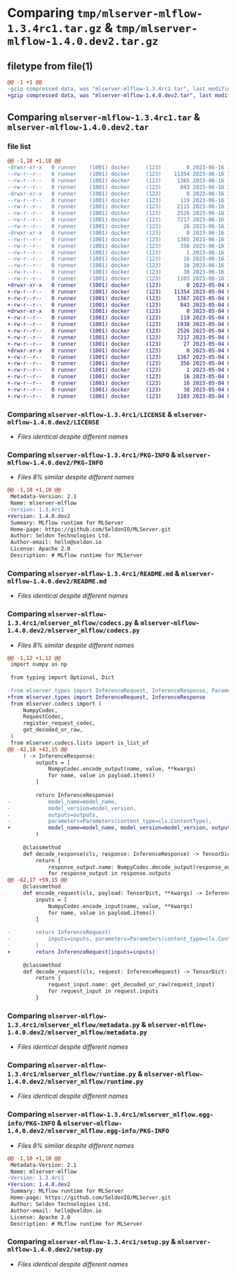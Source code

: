 # Comparing `tmp/mlserver-mlflow-1.3.4rc1.tar.gz` & `tmp/mlserver-mlflow-1.4.0.dev2.tar.gz`

## filetype from file(1)

```diff
@@ -1 +1 @@
-gzip compressed data, was "mlserver-mlflow-1.3.4rc1.tar", last modified: Fri Jun 16 14:27:04 2023, max compression
+gzip compressed data, was "mlserver-mlflow-1.4.0.dev2.tar", last modified: Thu May  4 09:30:52 2023, max compression
```

## Comparing `mlserver-mlflow-1.3.4rc1.tar` & `mlserver-mlflow-1.4.0.dev2.tar`

### file list

```diff
@@ -1,18 +1,18 @@
-drwxr-xr-x   0 runner    (1001) docker     (123)        0 2023-06-16 14:27:04.322209 mlserver-mlflow-1.3.4rc1/
--rw-r--r--   0 runner    (1001) docker     (123)    11354 2023-06-16 14:26:15.000000 mlserver-mlflow-1.3.4rc1/LICENSE
--rw-r--r--   0 runner    (1001) docker     (123)     1365 2023-06-16 14:27:04.322209 mlserver-mlflow-1.3.4rc1/PKG-INFO
--rw-r--r--   0 runner    (1001) docker     (123)      843 2023-06-16 14:26:15.000000 mlserver-mlflow-1.3.4rc1/README.md
-drwxr-xr-x   0 runner    (1001) docker     (123)        0 2023-06-16 14:27:04.322209 mlserver-mlflow-1.3.4rc1/mlserver_mlflow/
--rw-r--r--   0 runner    (1001) docker     (123)      119 2023-06-16 14:26:15.000000 mlserver-mlflow-1.3.4rc1/mlserver_mlflow/__init__.py
--rw-r--r--   0 runner    (1001) docker     (123)     2115 2023-06-16 14:26:15.000000 mlserver-mlflow-1.3.4rc1/mlserver_mlflow/codecs.py
--rw-r--r--   0 runner    (1001) docker     (123)     2526 2023-06-16 14:26:15.000000 mlserver-mlflow-1.3.4rc1/mlserver_mlflow/metadata.py
--rw-r--r--   0 runner    (1001) docker     (123)     7217 2023-06-16 14:26:15.000000 mlserver-mlflow-1.3.4rc1/mlserver_mlflow/runtime.py
--rw-r--r--   0 runner    (1001) docker     (123)       26 2023-06-16 14:26:15.000000 mlserver-mlflow-1.3.4rc1/mlserver_mlflow/version.py
-drwxr-xr-x   0 runner    (1001) docker     (123)        0 2023-06-16 14:27:04.322209 mlserver-mlflow-1.3.4rc1/mlserver_mlflow.egg-info/
--rw-r--r--   0 runner    (1001) docker     (123)     1365 2023-06-16 14:27:04.000000 mlserver-mlflow-1.3.4rc1/mlserver_mlflow.egg-info/PKG-INFO
--rw-r--r--   0 runner    (1001) docker     (123)      356 2023-06-16 14:27:04.000000 mlserver-mlflow-1.3.4rc1/mlserver_mlflow.egg-info/SOURCES.txt
--rw-r--r--   0 runner    (1001) docker     (123)        1 2023-06-16 14:27:04.000000 mlserver-mlflow-1.3.4rc1/mlserver_mlflow.egg-info/dependency_links.txt
--rw-r--r--   0 runner    (1001) docker     (123)       16 2023-06-16 14:27:04.000000 mlserver-mlflow-1.3.4rc1/mlserver_mlflow.egg-info/requires.txt
--rw-r--r--   0 runner    (1001) docker     (123)       16 2023-06-16 14:27:04.000000 mlserver-mlflow-1.3.4rc1/mlserver_mlflow.egg-info/top_level.txt
--rw-r--r--   0 runner    (1001) docker     (123)       38 2023-06-16 14:27:04.322209 mlserver-mlflow-1.3.4rc1/setup.cfg
--rw-r--r--   0 runner    (1001) docker     (123)     1103 2023-06-16 14:26:15.000000 mlserver-mlflow-1.3.4rc1/setup.py
+drwxr-xr-x   0 runner    (1001) docker     (123)        0 2023-05-04 09:30:52.716329 mlserver-mlflow-1.4.0.dev2/
+-rw-r--r--   0 runner    (1001) docker     (123)    11354 2023-05-04 09:30:02.000000 mlserver-mlflow-1.4.0.dev2/LICENSE
+-rw-r--r--   0 runner    (1001) docker     (123)     1367 2023-05-04 09:30:52.716329 mlserver-mlflow-1.4.0.dev2/PKG-INFO
+-rw-r--r--   0 runner    (1001) docker     (123)      843 2023-05-04 09:30:02.000000 mlserver-mlflow-1.4.0.dev2/README.md
+drwxr-xr-x   0 runner    (1001) docker     (123)        0 2023-05-04 09:30:52.716329 mlserver-mlflow-1.4.0.dev2/mlserver_mlflow/
+-rw-r--r--   0 runner    (1001) docker     (123)      119 2023-05-04 09:30:02.000000 mlserver-mlflow-1.4.0.dev2/mlserver_mlflow/__init__.py
+-rw-r--r--   0 runner    (1001) docker     (123)     1938 2023-05-04 09:30:02.000000 mlserver-mlflow-1.4.0.dev2/mlserver_mlflow/codecs.py
+-rw-r--r--   0 runner    (1001) docker     (123)     2526 2023-05-04 09:30:02.000000 mlserver-mlflow-1.4.0.dev2/mlserver_mlflow/metadata.py
+-rw-r--r--   0 runner    (1001) docker     (123)     7217 2023-05-04 09:30:02.000000 mlserver-mlflow-1.4.0.dev2/mlserver_mlflow/runtime.py
+-rw-r--r--   0 runner    (1001) docker     (123)       27 2023-05-04 09:30:02.000000 mlserver-mlflow-1.4.0.dev2/mlserver_mlflow/version.py
+drwxr-xr-x   0 runner    (1001) docker     (123)        0 2023-05-04 09:30:52.716329 mlserver-mlflow-1.4.0.dev2/mlserver_mlflow.egg-info/
+-rw-r--r--   0 runner    (1001) docker     (123)     1367 2023-05-04 09:30:52.000000 mlserver-mlflow-1.4.0.dev2/mlserver_mlflow.egg-info/PKG-INFO
+-rw-r--r--   0 runner    (1001) docker     (123)      356 2023-05-04 09:30:52.000000 mlserver-mlflow-1.4.0.dev2/mlserver_mlflow.egg-info/SOURCES.txt
+-rw-r--r--   0 runner    (1001) docker     (123)        1 2023-05-04 09:30:52.000000 mlserver-mlflow-1.4.0.dev2/mlserver_mlflow.egg-info/dependency_links.txt
+-rw-r--r--   0 runner    (1001) docker     (123)       16 2023-05-04 09:30:52.000000 mlserver-mlflow-1.4.0.dev2/mlserver_mlflow.egg-info/requires.txt
+-rw-r--r--   0 runner    (1001) docker     (123)       16 2023-05-04 09:30:52.000000 mlserver-mlflow-1.4.0.dev2/mlserver_mlflow.egg-info/top_level.txt
+-rw-r--r--   0 runner    (1001) docker     (123)       38 2023-05-04 09:30:52.716329 mlserver-mlflow-1.4.0.dev2/setup.cfg
+-rw-r--r--   0 runner    (1001) docker     (123)     1103 2023-05-04 09:30:02.000000 mlserver-mlflow-1.4.0.dev2/setup.py
```

### Comparing `mlserver-mlflow-1.3.4rc1/LICENSE` & `mlserver-mlflow-1.4.0.dev2/LICENSE`

 * *Files identical despite different names*

### Comparing `mlserver-mlflow-1.3.4rc1/PKG-INFO` & `mlserver-mlflow-1.4.0.dev2/PKG-INFO`

 * *Files 8% similar despite different names*

```diff
@@ -1,10 +1,10 @@
 Metadata-Version: 2.1
 Name: mlserver-mlflow
-Version: 1.3.4rc1
+Version: 1.4.0.dev2
 Summary: MLflow runtime for MLServer
 Home-page: https://github.com/SeldonIO/MLServer.git
 Author: Seldon Technologies Ltd.
 Author-email: hello@seldon.io
 License: Apache 2.0
 Description: # MLflow runtime for MLServer
```

### Comparing `mlserver-mlflow-1.3.4rc1/README.md` & `mlserver-mlflow-1.4.0.dev2/README.md`

 * *Files identical despite different names*

### Comparing `mlserver-mlflow-1.3.4rc1/mlserver_mlflow/codecs.py` & `mlserver-mlflow-1.4.0.dev2/mlserver_mlflow/codecs.py`

 * *Files 8% similar despite different names*

```diff
@@ -1,12 +1,12 @@
 import numpy as np
 
 from typing import Optional, Dict
 
-from mlserver.types import InferenceRequest, InferenceResponse, Parameters
+from mlserver.types import InferenceRequest, InferenceResponse
 from mlserver.codecs import (
     NumpyCodec,
     RequestCodec,
     register_request_codec,
     get_decoded_or_raw,
 )
 from mlserver.codecs.lists import is_list_of
@@ -42,18 +42,15 @@
     ) -> InferenceResponse:
         outputs = [
             NumpyCodec.encode_output(name, value, **kwargs)
             for name, value in payload.items()
         ]
 
         return InferenceResponse(
-            model_name=model_name,
-            model_version=model_version,
-            outputs=outputs,
-            parameters=Parameters(content_type=cls.ContentType),
+            model_name=model_name, model_version=model_version, outputs=outputs
         )
 
     @classmethod
     def decode_response(cls, response: InferenceResponse) -> TensorDict:
         return {
             response_output.name: NumpyCodec.decode_output(response_output)
             for response_output in response.outputs
@@ -62,17 +59,15 @@
     @classmethod
     def encode_request(cls, payload: TensorDict, **kwargs) -> InferenceRequest:
         inputs = [
             NumpyCodec.encode_input(name, value, **kwargs)
             for name, value in payload.items()
         ]
 
-        return InferenceRequest(
-            inputs=inputs, parameters=Parameters(content_type=cls.ContentType)
-        )
+        return InferenceRequest(inputs=inputs)
 
     @classmethod
     def decode_request(cls, request: InferenceRequest) -> TensorDict:
         return {
             request_input.name: get_decoded_or_raw(request_input)
             for request_input in request.inputs
         }
```

### Comparing `mlserver-mlflow-1.3.4rc1/mlserver_mlflow/metadata.py` & `mlserver-mlflow-1.4.0.dev2/mlserver_mlflow/metadata.py`

 * *Files identical despite different names*

### Comparing `mlserver-mlflow-1.3.4rc1/mlserver_mlflow/runtime.py` & `mlserver-mlflow-1.4.0.dev2/mlserver_mlflow/runtime.py`

 * *Files identical despite different names*

### Comparing `mlserver-mlflow-1.3.4rc1/mlserver_mlflow.egg-info/PKG-INFO` & `mlserver-mlflow-1.4.0.dev2/mlserver_mlflow.egg-info/PKG-INFO`

 * *Files 8% similar despite different names*

```diff
@@ -1,10 +1,10 @@
 Metadata-Version: 2.1
 Name: mlserver-mlflow
-Version: 1.3.4rc1
+Version: 1.4.0.dev2
 Summary: MLflow runtime for MLServer
 Home-page: https://github.com/SeldonIO/MLServer.git
 Author: Seldon Technologies Ltd.
 Author-email: hello@seldon.io
 License: Apache 2.0
 Description: # MLflow runtime for MLServer
```

### Comparing `mlserver-mlflow-1.3.4rc1/setup.py` & `mlserver-mlflow-1.4.0.dev2/setup.py`

 * *Files identical despite different names*

